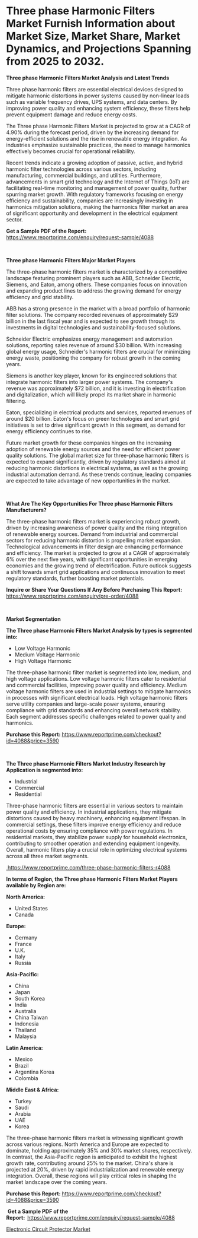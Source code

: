 <p><h1>Three phase Harmonic Filters Market Furnish Information about Market Size, Market Share, Market Dynamics, and Projections Spanning from 2025 to 2032.</h1></p><p><strong>Three phase Harmonic Filters Market Analysis and Latest Trends</strong></p>
<p><p>Three phase harmonic filters are essential electrical devices designed to mitigate harmonic distortions in power systems caused by non-linear loads such as variable frequency drives, UPS systems, and data centers. By improving power quality and enhancing system efficiency, these filters help prevent equipment damage and reduce energy costs.</p><p>The Three phase Harmonic Filters Market is projected to grow at a CAGR of 4.90% during the forecast period, driven by the increasing demand for energy-efficient solutions and the rise in renewable energy integration. As industries emphasize sustainable practices, the need to manage harmonics effectively becomes crucial for operational reliability. </p><p>Recent trends indicate a growing adoption of passive, active, and hybrid harmonic filter technologies across various sectors, including manufacturing, commercial buildings, and utilities. Furthermore, advancements in smart grid technology and the Internet of Things (IoT) are facilitating real-time monitoring and management of power quality, further spurring market growth. With regulatory frameworks focusing on energy efficiency and sustainability, companies are increasingly investing in harmonics mitigation solutions, making the harmonics filter market an area of significant opportunity and development in the electrical equipment sector.</p></p>
<p><strong>Get a Sample PDF of the Report:&nbsp;</strong> <a href="https://www.reportprime.com/enquiry/request-sample/4088?utm_campaign=2481&utm_medium=2&utm_source=Github&utm_content=ia&utm_term=18032025&utm_id=three-phase-harmonic-filters">https://www.reportprime.com/enquiry/request-sample/4088</a></p>
<p>&nbsp;</p>
<p><strong>Three phase Harmonic Filters Major Market Players</strong></p>
<p><p>The three-phase harmonic filters market is characterized by a competitive landscape featuring prominent players such as ABB, Schneider Electric, Siemens, and Eaton, among others. These companies focus on innovation and expanding product lines to address the growing demand for energy efficiency and grid stability.</p><p>ABB has a strong presence in the market with a broad portfolio of harmonic filter solutions. The company recorded revenues of approximately $29 billion in the last fiscal year and is expected to see growth through its investments in digital technologies and sustainability-focused solutions.</p><p>Schneider Electric emphasizes energy management and automation solutions, reporting sales revenue of around $30 billion. With increasing global energy usage, Schneider's harmonic filters are crucial for minimizing energy waste, positioning the company for robust growth in the coming years.</p><p>Siemens is another key player, known for its engineered solutions that integrate harmonic filters into larger power systems. The company's revenue was approximately $72 billion, and it is investing in electrification and digitalization, which will likely propel its market share in harmonic filtering.</p><p>Eaton, specializing in electrical products and services, reported revenues of around $20 billion. Eaton's focus on green technologies and smart grid initiatives is set to drive significant growth in this segment, as demand for energy efficiency continues to rise.</p><p>Future market growth for these companies hinges on the increasing adoption of renewable energy sources and the need for efficient power quality solutions. The global market size for three-phase harmonic filters is expected to expand significantly, driven by regulatory standards aimed at reducing harmonic distortions in electrical systems, as well as the growing industrial automation demand. As these trends continue, leading companies are expected to take advantage of new opportunities in the market.</p></p>
<p>&nbsp;</p>
<p><strong>What Are The Key Opportunities For Three phase Harmonic Filters Manufacturers?</strong></p>
<p><p>The three-phase harmonic filters market is experiencing robust growth, driven by increasing awareness of power quality and the rising integration of renewable energy sources. Demand from industrial and commercial sectors for reducing harmonic distortion is propelling market expansion. Technological advancements in filter design are enhancing performance and efficiency. The market is projected to grow at a CAGR of approximately 6% over the next five years, with significant opportunities in emerging economies and the growing trend of electrification. Future outlook suggests a shift towards smart grid applications and continuous innovation to meet regulatory standards, further boosting market potentials.</p></p>
<p><strong>Inquire or Share Your Questions If Any Before Purchasing This Report:</strong> <a href="https://www.reportprime.com/enquiry/pre-order/4088?utm_campaign=2481&utm_medium=2&utm_source=Github&utm_content=ia&utm_term=18032025&utm_id=three-phase-harmonic-filters">https://www.reportprime.com/enquiry/pre-order/4088</a></p>
<p>&nbsp;</p>
<p><strong>Market Segmentation</strong></p>
<p><strong>The Three phase Harmonic Filters Market Analysis by types is segmented into:</strong></p>
<p><ul><li>Low Voltage Harmonic</li><li>Medium Voltage Harmonic</li><li>High Voltage Harmonic</li></ul></p>
<p><p>The three-phase harmonic filter market is segmented into low, medium, and high voltage applications. Low voltage harmonic filters cater to residential and commercial facilities, improving power quality and efficiency. Medium voltage harmonic filters are used in industrial settings to mitigate harmonics in processes with significant electrical loads. High voltage harmonic filters serve utility companies and large-scale power systems, ensuring compliance with grid standards and enhancing overall network stability. Each segment addresses specific challenges related to power quality and harmonics.</p></p>
<p><strong>Purchase this Report:&nbsp;</strong><a href="https://www.reportprime.com/checkout?id=4088&price=3590&utm_campaign=2481&utm_medium=2&utm_source=Github&utm_content=ia&utm_term=18032025&utm_id=three-phase-harmonic-filters">https://www.reportprime.com/checkout?id=4088&price=3590</a></p>
<p>&nbsp;</p>
<p><strong>The Three phase Harmonic Filters Market Industry Research by Application is segmented into:</strong></p>
<p><ul><li>Industrial</li><li>Commercial</li><li>Residential</li></ul></p>
<p><p>Three-phase harmonic filters are essential in various sectors to maintain power quality and efficiency. In industrial applications, they mitigate distortions caused by heavy machinery, enhancing equipment lifespan. In commercial settings, these filters improve energy efficiency and reduce operational costs by ensuring compliance with power regulations. In residential markets, they stabilize power supply for household electronics, contributing to smoother operation and extending equipment longevity. Overall, harmonic filters play a crucial role in optimizing electrical systems across all three market segments.</p></p>
<p><a href="https://www.reportprime.com/three-phase-harmonic-filters-r4088?utm_campaign=2481&utm_medium=2&utm_source=Github&utm_content=ia&utm_term=18032025&utm_id=three-phase-harmonic-filters">&nbsp;https://www.reportprime.com/three-phase-harmonic-filters-r4088</a></p>
<p><strong>In terms of Region, the Three phase Harmonic Filters Market Players available by Region are:</strong></p>
<p>
    <p> <strong> North America: </strong>
        <ul>
            <li>United States</li>
            <li>Canada</li>
        </ul>
        </p> 
    <p> <strong> Europe: </strong>
        <ul>
            <li>Germany</li>
            <li>France</li>
            <li>U.K.</li>
            <li>Italy</li>
            <li>Russia</li>
        </ul>
        </p> 
    <p> <strong> Asia-Pacific: </strong>
        <ul>
            <li>China</li>
            <li>Japan</li>
            <li>South Korea</li>
            <li>India</li>
            <li>Australia</li>
            <li>China Taiwan</li>
            <li>Indonesia</li>
            <li>Thailand</li>
            <li>Malaysia</li>
        </ul>
        </p> 
    <p> <strong> Latin America: </strong>
        <ul>
            <li>Mexico</li>
            <li>Brazil</li>
            <li>Argentina Korea</li>
            <li>Colombia</li>
        </ul>
        </p> 
    <p> <strong> Middle East & Africa: </strong>
        <ul>
            <li>Turkey</li>
            <li>Saudi</li>
            <li>Arabia</li>
            <li>UAE</li>
            <li>Korea</li>
        </ul>
    </p>
    </p>
<p><p>The three-phase harmonic filters market is witnessing significant growth across various regions. North America and Europe are expected to dominate, holding approximately 35% and 30% market shares, respectively. In contrast, the Asia-Pacific region is anticipated to exhibit the highest growth rate, contributing around 25% to the market. China's share is projected at 20%, driven by rapid industrialization and renewable energy integration. Overall, these regions will play critical roles in shaping the market landscape over the coming years.</p></p>
<p><strong>Purchase this Report: </strong><a href="https://www.reportprime.com/checkout?id=4088&price=3590&utm_campaign=2481&utm_medium=2&utm_source=Github&utm_content=ia&utm_term=18032025&utm_id=three-phase-harmonic-filters">https://www.reportprime.com/checkout?id=4088&price=3590</a></p>
<p>&nbsp;<strong>Get a Sample PDF of the Report:&nbsp;&nbsp;</strong><a href="https://www.reportprime.com/enquiry/request-sample/4088?utm_campaign=2481&utm_medium=2&utm_source=Github&utm_content=ia&utm_term=18032025&utm_id=three-phase-harmonic-filters">https://www.reportprime.com/enquiry/request-sample/4088</a></p>
<p><strong></strong></p>
<p><p><a href="https://github.com/cheryjhonson/Market-Research-Report-List-1/blob/main/electronic-circuit-protector-market.md?utm_campaign=2481&utm_medium=2&utm_source=Github&utm_content=ia&utm_term=18032025&utm_id=three-phase-harmonic-filters">Electronic Circuit Protector Market</a></p></p>